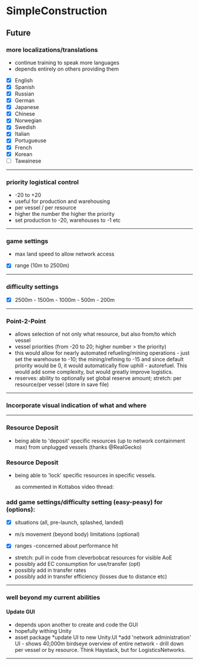 # SimpleConstruction

## Future

### more localizations/translations
* continue training to speak more languages
* depends entirely on others providing them
* [x] English
* [x] Spanish
* [x] Russian
* [x] German
* [x] Japanese
* [x] Chinese
* [x] Norwegian
* [x] Swedish
* [x] Italian
* [x] Portugueuse
* [x] French
* [x] Korean
* [ ] Tawainese
***
### priority logistical control
* -20 to +20
* useful for production and warehousing
* per vessel / per resource
* higher the number the higher the priority
* set production to -20, warehouses to -1 etc
***
### game settings
* max land speed to allow network access
* [x] range (10m to 2500m)
***
### difficulty settings
* [x] 2500m - 1500m - 1000m - 500m - 200m
***
### Point-2-Point
* allows selection of not only what resource, but also from/to which vessel
* vessel priorities (from -20 to 20; higher number > the priority)
* this would allow for nearly automated refueling/mining operations - just set the warehouse to -10; the mining/refining to -15 and since default priority would be 0, it would automatically flow uphill - autorefuel. This would add some complexity, but would greatly improve logistics.
* reserves: ability to optionally set global reserve amount; stretch: per resource/per vessel (store in save file)
***

### Incorporate visual indication of what and where
***

### Resource Deposit
* being able to 'deposit' specific resources (up to network containment max) from unplugged vessels (thanks @RealGecko)
### Resource Deposit
* being able to 'lock' specific resources in specific vessels.

    as commented in Kottabos video thread:
### add game settings/difficulty setting (easy-peasy) for (options):
* [x] situations (all, pre-launch, splashed, landed)
* m/s movement (beyond body) limitations (optional)
* [x] ranges -concerned about performance hit
* stretch: pull in code from cleverbobcat resources for visible AoE
* possibly add EC consumption for use/transfer (opt)
* possibly add in transfer rates
* possibly add in transfer efficiency (losses due to distance etc)
***
### well beyond my current abilities
#### Update GUI
* depends upon another to create and code the GUI
* hopefully withing Unity
* asset package
*update UI to new Unity.UI
*add 'network administration' UI - shows 40,000m birdseye overview of entire network - drill down per vessel or by resource. Think Haystack, but for LogisticsNetworks.
***

